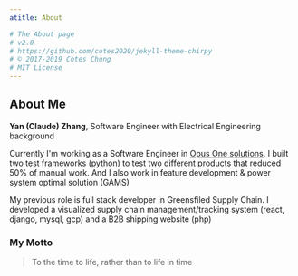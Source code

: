 ```yaml
---
atitle: About

# The About page
# v2.0
# https://github.com/cotes2020/jekyll-theme-chirpy
# © 2017-2019 Cotes Chung
# MIT License
---
```


## About Me 

**Yan (Claude) Zhang**,  Software Engineer with  Electrical Engineering background 



Currently I'm working as a  Software Engineer in [Opus One solutions](https://www.opusonesolutions.com/). I built two test frameworks (python) to test two different products that reduced 50% of manual work. And I also work in feature development & power system optimal solution (GAMS)



My previous role is full stack developer in Greensfiled Supply Chain. I developed a visualized supply chain management/tracking system (react, django, mysql, gcp) and a B2B shipping website (php)



### My Motto

> To the time to life, rather than to life in time

